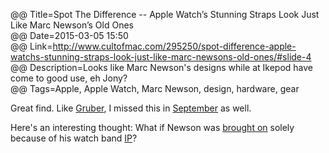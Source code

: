 @@ Title=Spot The Difference -- Apple Watch’s Stunning Straps Look Just Like Marc Newson’s Old Ones  
@@ Date=2015-03-05 15:50  
@@ Link=http://www.cultofmac.com/295250/spot-difference-apple-watchs-stunning-straps-look-just-like-marc-newsons-old-ones/#slide-4  
@@ Description=Looks like Marc Newson's designs while at Ikepod have come to good use, eh Jony?  
@@ Tags=Apple, Apple Watch, Marc Newson, design, hardware, gear  

Great find. Like [Gruber][daringfireball], I missed this in [September][apple] as well.

Here's an interesting thought: What if Newson was [brought on][wired] solely because of his watch band [IP][wikipedia]?

[apple]: https://www.apple.com/pr/library/2014/09/09Apple-Unveils-Apple-Watch-Apples-Most-Personal-Device-Ever.html
[daringfireball]: http://daringfireball.net/linked/2015/03/05/newson-ikepod
[wikipedia]: https://en.wikipedia.org/wiki/Intellectual_property
[wired]: http://www.wired.com/2014/09/marc-newson-superstar-designer-is-joining-apple/